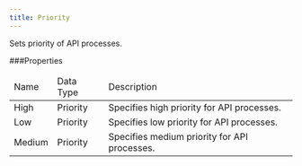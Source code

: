 ```yaml
---
title: Priority
---
```

<p>Sets priority of API processes.</p>
 
###Properties
<table class="table table-hover">
<thead align="left">
<tr>
<td>Name</td>
<td>Data Type</td>
<td>Description</td>
</tr>
</thead>
<tbody>
<tr>
<td>High</td>
<td>Priority</td>
<td>Specifies high priority for API processes.</td>
</tr>
<tr>
<td>Low</td>
<td>Priority</td>
<td>Specifies low priority for API processes.</td>
</tr>
<tr>
<td>Medium</td>
<td>Priority</td>
<td>Specifies medium priority for API processes.</td>
</tr>
</tbody>
</table>